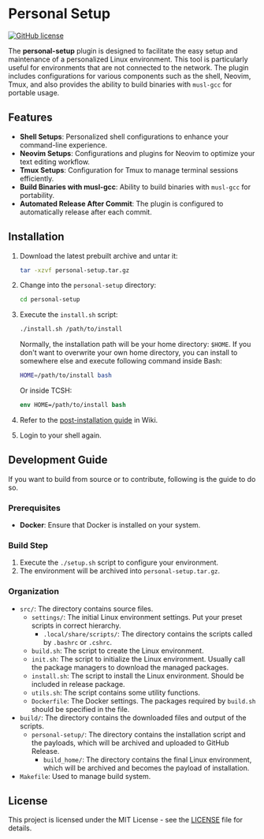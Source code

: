 # Personal Setup

[![GitHub license](https://img.shields.io/badge/license-MIT-blue.svg)](https://github.com/henry-hsieh/personal-setup/blob/main/LICENSE)

The **personal-setup** plugin is designed to facilitate the easy setup and maintenance of a personalized Linux environment. This tool is particularly useful for environments that are not connected to the network. The plugin includes configurations for various components such as the shell, Neovim, Tmux, and also provides the ability to build binaries with `musl-gcc` for portable usage.

## Features

- **Shell Setups**: Personalized shell configurations to enhance your command-line experience.
- **Neovim Setups**: Configurations and plugins for Neovim to optimize your text editing workflow.
- **Tmux Setups**: Configuration for Tmux to manage terminal sessions efficiently.
- **Build Binaries with musl-gcc**: Ability to build binaries with `musl-gcc` for portability.
- **Automated Release After Commit**: The plugin is configured to automatically release after each commit.

## Installation

1. Download the latest prebuilt archive and untar it:

   ```bash
   tar -xzvf personal-setup.tar.gz
   ```

2. Change into the `personal-setup` directory:

   ```bash
   cd personal-setup
   ```

3. Execute the `install.sh` script:

   ```bash
   ./install.sh /path/to/install
   ```

   Normally, the installation path will be your home directory: `$HOME`.
   If you don't want to overwrite your own home directory, you can install to somewhere else and execute following command inside Bash:

   ```bash
   HOME=/path/to/install bash
   ```

   Or inside TCSH:

   ```csh
   env HOME=/path/to/install bash
   ```

4. Refer to the [post-installation guide](https://github.com/henry-hsieh/personal-setup/wiki/Environment-Setup) in Wiki.

5. Login to your shell again.

## Development Guide

If you want to build from source or to contribute, following is the guide to do so.

### Prerequisites

- **Docker**: Ensure that Docker is installed on your system.

### Build Step

1. Execute the `./setup.sh` script to configure your environment.
2. The environment will be archived into `personal-setup.tar.gz`.

### Organization

- `src/`: The directory contains source files.
  - `settings/`: The initial Linux environment settings. Put your preset scripts in correct hierarchy.
    - `.local/share/scripts/`: The directory contains the scripts called by `.bashrc` or `.cshrc`.
  - `build.sh`: The script to create the Linux environment.
  - `init.sh`: The script to initialize the Linux environment. Usually call the package managers to download the managed packages.
  - `install.sh`: The script to install the Linux environment. Should be included in release package.
  - `utils.sh`: The script contains some utility functions.
  - `Dockerfile`: The Docker settings. The packages required by `build.sh` should be specified in the file.
- `build/`: The directory contains the downloaded files and output of the scripts.
  - `personal-setup/`: The directory contains the installation script and the payloads, which will be archived and uploaded to GitHub Release.
    - `build_home/`: The directory contains the final Linux environment, which will be archived and becomes the payload of installation.
- `Makefile`: Used to manage build system.

## License

This project is licensed under the MIT License - see the [LICENSE](https://github.com/henry-hsieh/personal-setup/blob/main/LICENSE) file for details.
